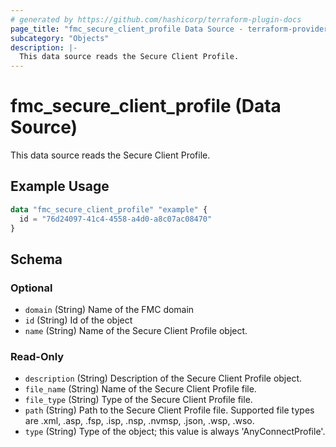 ```yaml
---
# generated by https://github.com/hashicorp/terraform-plugin-docs
page_title: "fmc_secure_client_profile Data Source - terraform-provider-fmc"
subcategory: "Objects"
description: |-
  This data source reads the Secure Client Profile.
---
```


# fmc_secure_client_profile (Data Source)

This data source reads the Secure Client Profile.

## Example Usage

```terraform
data "fmc_secure_client_profile" "example" {
  id = "76d24097-41c4-4558-a4d0-a8c07ac08470"
}
```

<!-- schema generated by tfplugindocs -->
## Schema

### Optional

- `domain` (String) Name of the FMC domain
- `id` (String) Id of the object
- `name` (String) Name of the Secure Client Profile object.

### Read-Only

- `description` (String) Description of the Secure Client Profile object.
- `file_name` (String) Name of the Secure Client Profile file.
- `file_type` (String) Type of the Secure Client Profile file.
- `path` (String) Path to the Secure Client Profile file. Supported file types are .xml, .asp, .fsp, .isp, .nsp, .nvmsp, .json, .wsp, .wso.
- `type` (String) Type of the object; this value is always 'AnyConnectProfile'.
